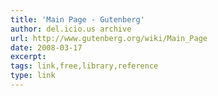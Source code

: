 ```yaml
---
title: 'Main Page - Gutenberg'
author: del.icio.us archive
url: http://www.gutenberg.org/wiki/Main_Page
date: 2008-03-17
excerpt: 
tags: link,free,library,reference
type: link
---
```

